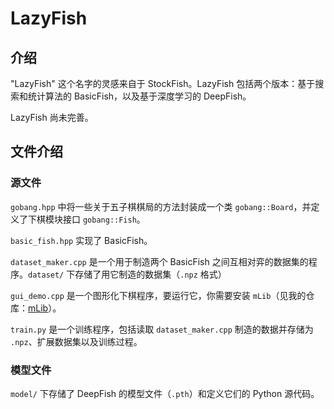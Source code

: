 # LazyFish

## 介绍
"LazyFish" 这个名字的灵感来自于 StockFish。LazyFish 包括两个版本：基于搜索和统计算法的 BasicFish，以及基于深度学习的 DeepFish。

LazyFish 尚未完善。

## 文件介绍

### 源文件

`gobang.hpp` 中将一些关于五子棋棋局的方法封装成一个类 `gobang::Board`，并定义了下棋模块接口 `gobang::Fish`。

`basic_fish.hpp` 实现了 BasicFish。

`dataset_maker.cpp` 是一个用于制造两个 BasicFish 之间互相对弈的数据集的程序。`dataset/` 下存储了用它制造的数据集（`.npz` 格式）

`gui_demo.cpp` 是一个图形化下棋程序，要运行它，你需要安装 `mLib`（见我的仓库：[mLib](https://github.com/masterLazy/mLib)）。

`train.py` 是一个训练程序，包括读取 `dataset_maker.cpp` 制造的数据并存储为 `.npz`、扩展数据集以及训练过程。

### 模型文件

`model/` 下存储了 DeepFish 的模型文件（`.pth`）和定义它们的 Python 源代码。
